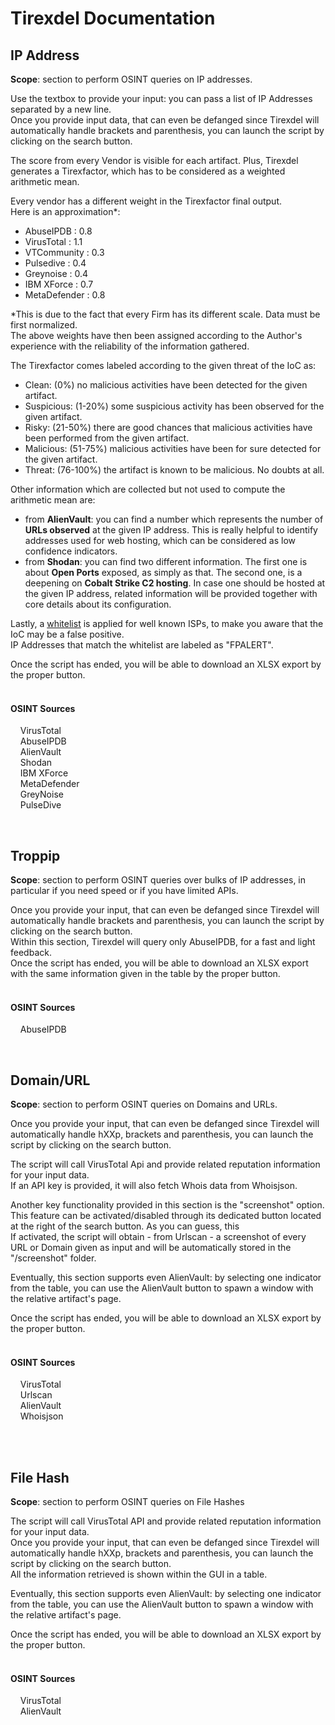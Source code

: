 # Tirexdel Documentation
## IP Address
**Scope**: section to perform OSINT queries on IP addresses. <br />

Use the textbox to provide your input: you can pass a list of IP Addresses separated by a new line. <br />
Once you provide input data, that can even be defanged since Tirexdel will automatically handle brackets and parenthesis, you can launch the script by clicking on the search button. <br />

The score from every Vendor is visible for each artifact. Plus, Tirexdel generates a Tirexfactor, which has to be considered as a weighted arithmetic mean. <br />

Every vendor has a different weight in the Tirexfactor final output. <br />
Here is an approximation*: <br />

- AbuseIPDB : 0.8
- VirusTotal : 1.1
- VTCommunity : 0.3
- Pulsedive : 0.4
- Greynoise : 0.4
- IBM XForce : 0.7
- MetaDefender : 0.8

*This is due to the fact that every Firm has its different scale. Data must be first normalized. <br />
The above weights have then been assigned according to the Author's experience with the reliability of the information gathered. <br />


The Tirexfactor comes labeled according to the given threat of the IoC as: <br />

- Clean: (0%) no malicious activities have been detected for the given artifact. <br />
- Suspicious: (1-20%) some suspicious activity has been observed for the given artifact. <br />
- Risky: (21-50%) there are good chances that malicious activities have been performed from the given artifact. <br />
- Malicious: (51-75%) malicious activities have been for sure detected for the given artifact. <br />
- Threat: (76-100%) the artifact is known to be malicious. No doubts at all. <br />

Other information which are collected but not used to compute the arithmetic mean are: <br />
- from **AlienVault**: you can find a number which represents the number of **URLs observed** at the given IP address. This is really helpful to identify addresses used for web hosting, which can be considered as low confidence indicators.
- from **Shodan**: you can find two different information. The first one is about **Open Ports** exposed, as simply as that. The second one, is a deepening on **Cobalt Strike C2 hosting**. In case one should be hosted at the given IP address, related information will be provided together with core details about its configuration.

Lastly, a [whitelist](https://github.com/L-for-Lanciz/Tirexdel/blob/main/whitelist.ini) is applied for well known ISPs, to make you aware that the IoC may be a false positive. <br />
IP Addresses that match the whitelist are labeled as "FPALERT". <br />

Once the script has ended, you will be able to download an XLSX export by the proper button. <br />
&nbsp;

#### OSINT Sources
&nbsp;&nbsp;&nbsp;&nbsp;VirusTotal <br />
&nbsp;&nbsp;&nbsp;&nbsp;AbuseIPDB <br />
&nbsp;&nbsp;&nbsp;&nbsp;AlienVault <br />
&nbsp;&nbsp;&nbsp;&nbsp;Shodan <br />
&nbsp;&nbsp;&nbsp;&nbsp;IBM XForce <br />
&nbsp;&nbsp;&nbsp;&nbsp;MetaDefender <br />
&nbsp;&nbsp;&nbsp;&nbsp;GreyNoise <br />
&nbsp;&nbsp;&nbsp;&nbsp;PulseDive <br />

&nbsp;

## Troppip
**Scope**: section to perform OSINT queries over bulks of IP addresses, in particular if you need speed or if you have limited APIs. <br />

Once you provide your input, that can even be defanged since Tirexdel will automatically handle brackets and parenthesis, you can launch the script by clicking on the search button. <br />
Within this section, Tirexdel will query only AbuseIPDB, for a fast and light feedback. <br />
Once the script has ended, you will be able to download an XLSX export with the same information given in the table by the proper button. <br />
&nbsp;

#### OSINT Sources
&nbsp;&nbsp;&nbsp;&nbsp;AbuseIPDB <br />

&nbsp;

## Domain/URL
**Scope**: section to perform OSINT queries on Domains and URLs. <br />

Once you provide your input, that can even be defanged since Tirexdel will automatically handle hXXp, brackets and parenthesis, you can launch the script by clicking on the search button. <br />

The script will call VirusTotal Api and provide related reputation information for your input data. <br />
If an API key is provided, it will also fetch Whois data from Whoisjson. <br />

Another key functionality provided in this section is the "screenshot" option. <br />
This feature can be activated/disabled through its dedicated button located at the right of the search button. As you can guess, this <br />
If activated, the script will obtain - from Urlscan - a screenshot of every URL or Domain given as input and will be automatically stored in the "/screenshot" folder. <br />

Eventually, this section supports even AlienVault: by selecting one indicator from the table, you can use the AlienVault button to spawn a window with the relative artifact's page. <br />

Once the script has ended, you will be able to download an XLSX export by the proper button. <br />
&nbsp;

#### OSINT Sources
&nbsp;&nbsp;&nbsp;&nbsp;VirusTotal <br />
&nbsp;&nbsp;&nbsp;&nbsp;Urlscan <br />
&nbsp;&nbsp;&nbsp;&nbsp;AlienVault <br />
&nbsp;&nbsp;&nbsp;&nbsp;Whoisjson <br />
&nbsp;

&nbsp;

## File Hash
**Scope**: section to perform OSINT queries on File Hashes <br />

The script will call VirusTotal API and provide related reputation information for your input data. <br />
Once you provide your input, that can even be defanged since Tirexdel will automatically handle hXXp, brackets and parenthesis, you can launch the script by clicking on the search button. <br />
All the information retrieved is shown within the GUI in a table. <br />

Eventually, this section supports even AlienVault: by selecting one indicator from the table, you can use the AlienVault button to spawn a window with the relative artifact's page. <br />

Once the script has ended, you will be able to download an XLSX export by the proper button. <br />
&nbsp;

#### OSINT Sources
&nbsp;&nbsp;&nbsp;&nbsp;VirusTotal <br />
&nbsp;&nbsp;&nbsp;&nbsp;AlienVault <br />
&nbsp;
